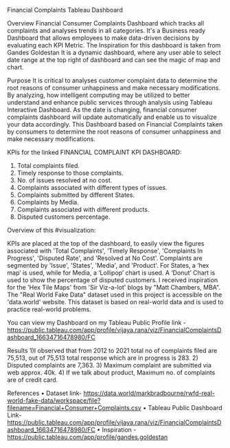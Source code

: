 Financial Complaints Tableau Dashboard

Overview
Financial Consumer Complaints Dashboard which tracks all complaints and analyses trends in all categories. It's a Business ready Dashboard that allows employees to make data-driven decisions by evaluating each KPI Metric. The Inspiration for this dashboard is taken from Gandes Goldestan
It is a dynamic dashboard, where any user able to select date range at the top right of dashboard and can see the magic of map and chart.

Purpose
It is critical to analyses customer complaint data to determine the root reasons of consumer unhappiness and make necessary modifications. By analyzing, how intelligent computing may be utilized to better understand and enhance public services through analysis using Tableau Interactive Dashboard.
As the date is changing, financial consumer complaints dashboard will update automatically and enable us to visualize your data accordingly.
This Dashboard based on Financial Complaints taken by consumers to determine the root reasons of consumer unhappiness and make necessary modifications.

KPIs for the linked FINANCIAL COMPLAINT KPI DASHBOARD:

1) Total complaints filed.
2) Timely response to those complaints.
3) No. of issues resolved at no cost.
4) Complaints associated with different types of issues.
5) Complaints submitted by different States.
6) Complaints by Media.
7) Complaints associated with different products.
8) Disputed customers percentage.

Overview of this #visualization:

KPIs are placed at the top of the dashboard, to easily view the figures associated with 'Total Complaints', 'Timely Response', 'Complaints In Progress', 'Disputed Rate', and 'Resolved at No Cost'.
Complaints are segmented by 'Issue', 'States', 'Media', and 'Product'. For States, a ‘hex map’ is used, while for Media, a ‘Lollipop’ chart is used.
A ‘Donut’ Chart is used to show the percentage of disputed customers.
I received inspiration for the 'Hex Tile Maps' from 'Sir Viz-a-lot' blogs by "Matt Chambers, MBA".
The "Real World Fake Data" dataset used in this project is accessible on the 'data.world' website. This dataset is based on real-world data and is used to practice real-world problems.

You can view my Dashboard on my Tableau Public Profile link -https://public.tableau.com/app/profile/vijaya.rana/viz/FinancialComplaintsDashboard_16634716478980/FC


Results
1)I observed that from 2012 to 2021 total no of complaints filed are 75,513, out of 75,513 total response which are in progress is 283.
2) Disputed complaints are 7,363.
3) Maximum complaint are submitted via web approx. 40k. 
4) If we talk about product, Maximum no. of complaints are of credit card.


References
•	Dataset link- https://data.world/markbradbourne/rwfd-real-world-fake-data/workspace/file?filename=Financial+Consumer+Complaints.csv
•	Tableau Public Dashboard Link- https://public.tableau.com/app/profile/vijaya.rana/viz/FinancialComplaintsDashboard_16634716478980/FC
•	Inspiration - https://public.tableau.com/app/profile/gandes.goldestan


